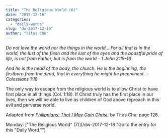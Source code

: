 ```yaml
---
title: "The Religious World (6)"
date: "2017-12-16"
categories: 
  - "daily-words"
slug: "dw-2017-12-16"
author: "Titus Chu"
---
```


_Do not love the world nor the things in the world....For all that is in the world, the lust of the flesh and the lust of the eyes and the boastful pride of life, is not from Father, but is from the world_ _– 1 John 2:15–16_

_And he is the head of the body, the church. He is the beginning, the firstborn from the dead, that in everything he might be preeminent._ _– Colossians 1:18_

The only way to escape from the religious world is to allow Christ to have first place in all things (Col. 1:18). If Christ truly has the first place in our lives, then we will be able to live as children of God above reproach in this evil and perverse world.

Adapted from _[Philippians: That I May Gain Christ](/book-philippians "Go to the listing for this book."),_ by Titus Chu; page 128.

Monday: ["The Religious World" (7)](/dw-2017-12-18 "Go to the entry for this "Daily Word."")
